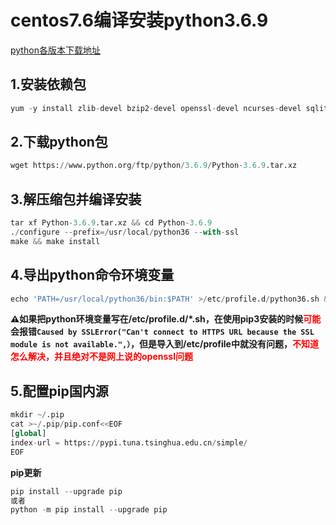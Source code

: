 # centos7.6编译安装python3.6.9

[python各版本下载地址](https://www.python.org/ftp/python/)

## 1.安装依赖包

```python
yum -y install zlib-devel bzip2-devel openssl-devel ncurses-devel sqlite-devel readline-devel tk-devel libffi-devel gcc gcc-c++ make
```



## 2.下载python包

```python
wget https://www.python.org/ftp/python/3.6.9/Python-3.6.9.tar.xz
```



## 3.解压缩包并编译安装

```python
tar xf Python-3.6.9.tar.xz && cd Python-3.6.9
./configure --prefix=/usr/local/python36 --with-ssl
make && make install
```



## 4.导出python命令环境变量

```python
echo 'PATH=/usr/local/python36/bin:$PATH' >/etc/profile.d/python36.sh && source /etc/profile
```

**⚠️如果把python环境变量写在/etc/profile.d/*.sh，在使用pip3安装的时候<span style=color:red>可能</span>会报错``Caused by SSLError("Can't connect to HTTPS URL because the SSL module is not available.",）``，但是导入到/etc/profile中就没有问题，<span style=color:red>不知道怎么解决，并且绝对不是网上说的openssl问题</span>**





## 5.配置pip国内源

```python
mkdir ~/.pip
cat >~/.pip/pip.conf<<EOF
[global]
index-url = https://pypi.tuna.tsinghua.edu.cn/simple/
EOF
```



**pip更新**

```python
pip install --upgrade pip
或者
python -m pip install --upgrade pip 
```